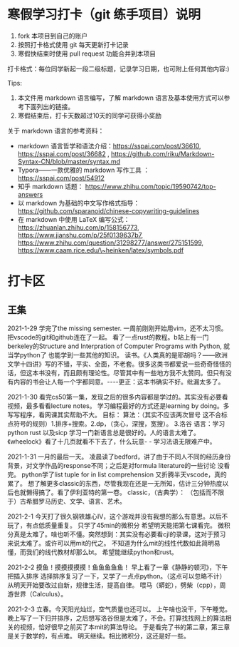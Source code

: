 # 寒假学习打卡（git 练手项目）说明

1. fork 本项目到自己的账户
2. 按照打卡格式使用 git 每天更新打卡记录
3. 寒假快结束时使用 pull request 功能合并到本项目

打卡格式：每位同学新起一段二级标题，记录学习日期，也可附上任何其他内容:)

Tips:

1. 本文件用 markdown 语言编写，了解 markdown 语言及基本使用方式可以参考下面列出的链接。
2. 寒假结束后，打卡天数超过10天的同学可获得小奖励

关于 markdown 语言的参考资料：

* markdown 语言哲学和语法介绍：https://sspai.com/post/36610, https://sspai.com/post/36682 , https://github.com/riku/Markdown-Syntax-CN/blob/master/syntax.md
* Typora——一款优雅的 markdown 写作工具 ： https://sspai.com/post/54912
* 知乎 markdown 话题： https://www.zhihu.com/topic/19590742/top-answers
* 以 markdown 为基础的中文写作格式指导：https://github.com/sparanoid/chinese-copywriting-guidelines
* 在 markdown 中使用 LaTeX 编写公式： https://zhuanlan.zhihu.com/p/158156773, https://www.jianshu.com/p/25f0139637b7, https://www.zhihu.com/question/31298277/answer/275151599, https://www.caam.rice.edu/\~heinken/latex/symbols.pdf

# 打卡区

## 王集

2021-1-29
学完了the missing semester. 一周前刚刚开始用vim，还不太习惯。把vscode的git和github连在了一起。
看了一点rust的教程。b站上有一门berkeley的Structure and Interpration of Computer Programs with Python, 就当学python了 也能学到一些其他的知识。
读书。《人类真的是耶胡吗？——欧洲文学十四讲》写的不错，平实、全面，不老套。很多这类书都爱说一些奇奇怪怪的话，但这本书没有，而且颇有理论性。尽管其中有一些地方我不太赞同。但只有没有内容的书会让人每一个字都同意。----更正：这本书确实不好。纰漏太多了。

2021-1-30
看完cs50第一集，发现之后的很多内容都是学过的。其实没有必要看视频，最多看看lecture notes。
学习编程最好的方式还是learning by doing。多写写程序，看网课其实帮助不大。
目标：
算法：（其实不应该两次冒号 这不合标点符号的规则）1.排序+搜索。2.dp，（贪心，深搜，宽搜）。 3.洛谷
语言：学习python rust 以及sicp 学习一门新语言总是很好的。人的语言太难了。《wheelock》看了十几页就看不下去了，什么玩意- - 学习法语无限难产中。

2021-1-31
一月的最后一天。
凌晨读了bedford，讲了由于不同人不同的经历身份背景，对文学作品的response不同；之后是对formula literature的一些讨论 没看完。
python学了list tuple for in list comprehension
又折腾半天vscode，真的累了。
想了解更多classic的东西，尽管我现在还是一无所知，估计三分钟热度以后也就懒得搞了。看了伊利亚特的第一卷。
classic，（古典学）：
（包括而不限于）古希腊罗马历史、文学、语言、艺术。

2021-2-1
今天打了很久钢铁雄心IV，这个游戏并没有我想的那么有意思。以后不玩了，有点低质量重复。
只学了45min的微积分 希望明天能把第七课看完。
微积分真是太难了。啥也听不懂。突然想到：其实没有必要看cjl的录课，这对于预习来说太难了。或许可以用mit的代之。
不知道为什么mit的线性代数如此简明易懂，而我们的线代教材却那么bt。
希望能继续python和rust。

2021-2-2
摸鱼！摸摸摸摸摸！鱼鱼鱼鱼鱼！
早上看了一章《静静的顿河》，下午把插入排序 选择排序复习了一下，又学了一点点python。（这点可以忽略不计）
从明天开始要改过自新，规律生活，提高自律。
喂马（蟒蛇），劈柴（cpp），周游世界（Calculus）。

2021-2-3
立春。今天阳光灿烂，空气质量也还可以。
上午啥也没干，下午睡觉。
晚上写了一下归并排序，之后想写洛谷但是太难了，不会。打算找找网上的算法相关的视频，恰好很早之前买了本mit的算法导论。
于是看完了书的第二章，第三章是关于数学的，有点难。
明天继续。相比微积分，这还是好一些。